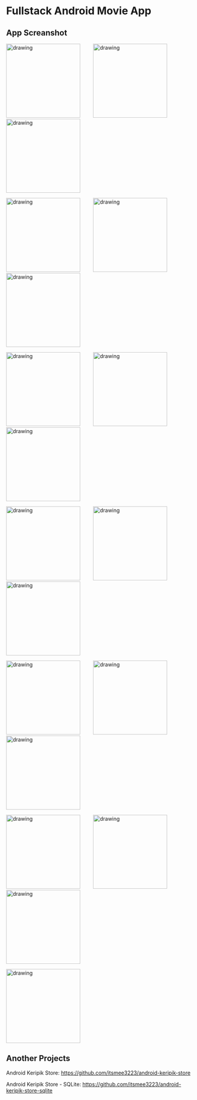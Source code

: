 # Fullstack Android Movie App

## App Screanshot

<img src="https://res.cloudinary.com/dniq91ewn/image/upload/v1664339730/BWA%20Android/Splash_Screen_vt6cyi.png" alt="drawing" width="200"/> &nbsp; &nbsp; &nbsp; &nbsp; <img src="https://res.cloudinary.com/dniq91ewn/image/upload/v1664342493/BWA%20Android/OB_1_w14mww.png" alt="drawing" width="200"/> &nbsp; &nbsp; &nbsp; &nbsp; <img src="https://res.cloudinary.com/dniq91ewn/image/upload/v1664342493/BWA%20Android/OB_2_gjlify.png" alt="drawing" width="200"/>

<img src="https://res.cloudinary.com/dniq91ewn/image/upload/v1664342492/BWA%20Android/OB_3_h3uji3.png" alt="drawing" width="200"/> &nbsp; &nbsp; &nbsp; &nbsp; <img src="https://res.cloudinary.com/dniq91ewn/image/upload/v1664339730/BWA%20Android/Sign_Up_Screen_s9bgjt.png" alt="drawing" width="200"/> &nbsp; &nbsp; &nbsp; &nbsp; <img src="https://res.cloudinary.com/dniq91ewn/image/upload/v1664339730/BWA%20Android/Sign_Up_Photo_Screen_1_fp2fmj.png" alt="drawing" width="200"/>

<img src="https://res.cloudinary.com/dniq91ewn/image/upload/v1664339729/BWA%20Android/Sign_In_Screen_vav9z1.png" alt="drawing" width="200"/> &nbsp; &nbsp; &nbsp; &nbsp; <img src="https://res.cloudinary.com/dniq91ewn/image/upload/v1664339731/BWA%20Android/Home_Screen_ym9sns.png" alt="drawing" width="200"/> &nbsp; &nbsp; &nbsp; &nbsp; <img src="https://res.cloudinary.com/dniq91ewn/image/upload/v1664339731/BWA%20Android/Movie_Detail_Screen_spnbae.png" alt="drawing" width="200"/>

<img src="https://res.cloudinary.com/dniq91ewn/image/upload/v1664339728/BWA%20Android/Pilih_Bangku_Screen_oylkr4.png" alt="drawing" width="200"/> &nbsp; &nbsp; &nbsp; &nbsp; <img src="https://res.cloudinary.com/dniq91ewn/image/upload/v1664339731/BWA%20Android/Checkout_Screen_agfiqv.png" alt="drawing" width="200"/> &nbsp; &nbsp; &nbsp; &nbsp; <img src="https://res.cloudinary.com/dniq91ewn/image/upload/v1664339731/BWA%20Android/Sukses_Beli_Screen_c0o7d3.png" alt="drawing" width="200"/>

<img src="https://res.cloudinary.com/dniq91ewn/image/upload/v1664339728/BWA%20Android/Movie_Detail_Purchased_bosejv.png" alt="drawing" width="200"/> &nbsp; &nbsp; &nbsp; &nbsp; <img src="https://res.cloudinary.com/dniq91ewn/image/upload/v1664339729/BWA%20Android/Scan_QR_s47868.png" alt="drawing" width="200"/> &nbsp; &nbsp; &nbsp; &nbsp; <img src="https://res.cloudinary.com/dniq91ewn/image/upload/v1664339731/BWA%20Android/Sukses_Beli_Screen_c0o7d3.png" alt="drawing" width="200"/>

<img src="https://res.cloudinary.com/dniq91ewn/image/upload/v1664339730/BWA%20Android/Sign_Up_Photo_Screen_1_fp2fmj.png" alt="drawing" width="200"/> &nbsp; &nbsp; &nbsp; &nbsp; <img src="https://res.cloudinary.com/dniq91ewn/image/upload/v1664339728/BWA%20Android/My_Wallet_elnkfq.png" alt="drawing" width="200"/> &nbsp; &nbsp; &nbsp; &nbsp; <img src="https://res.cloudinary.com/dniq91ewn/image/upload/v1664343284/BWA%20Android/image_2022-09-28_12-32-51_joydx5.png" alt="drawing" width="200"/>

<img src="https://res.cloudinary.com/dniq91ewn/image/upload/v1664343283/BWA%20Android/image_2022-09-28_12-33-24_f0peow.png" alt="drawing" width="200"/>


## Another Projects
Android Keripik Store: https://github.com/itsmee3223/android-keripik-store


Android Keripik Store - SQLite: https://github.com/itsmee3223/android-keripik-store-sqlite
